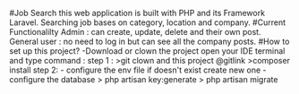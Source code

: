 #Job Search 
 this web application is built with PHP and its Framework Laravel.
 Searching job bases on category, location and company.
#Current Functionalilty 
Admin : can create, update, delete and their own post.
General user : no need to log in but can see all the company posts.
#How to set up this project?
-Download or clown the project 
 open your IDE terminal and type command : 
      step 1 :
       >git clown and this project @gitlink
       >composer install
      step 2:
       - configure the env file if doesn't exist create new one 
       - configure the database 
       > php artisan key:generate
       > php artisan migrate
       


